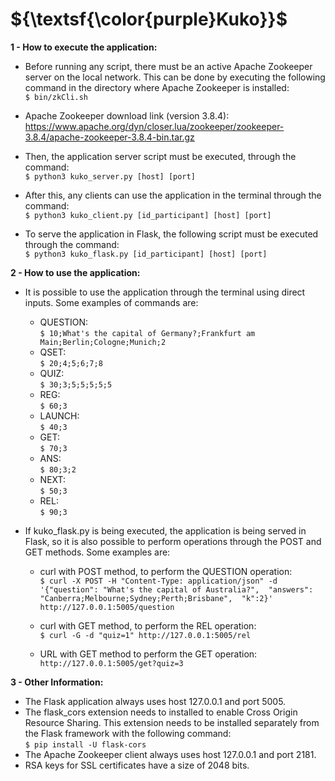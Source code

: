 <h1>${\textsf{\color{purple}Kuko}}$</h1>

<strong>1 - How to execute the application:</strong>

- Before running any script, there must be an active Apache Zookeeper server on the local network. 
This can be done by executing the following command in the directory where Apache Zookeeper is installed:<br>
`$ bin/zkCli.sh`

- Apache Zookeeper download link (version 3.8.4):<br>
https://www.apache.org/dyn/closer.lua/zookeeper/zookeeper-3.8.4/apache-zookeeper-3.8.4-bin.tar.gz

- Then, the application server script must be executed, through the command:<br>
`$ python3 kuko_server.py [host] [port]`

- After this, any clients can use the application in the terminal through the command:<br>
`$ python3 kuko_client.py [id_participant] [host] [port]`

- To serve the application in Flask, the following script must be executed through the command:<br>
`$ python3 kuko_flask.py [id_participant] [host] [port]`

<strong>2 - How to use the application:</strong>

- It is possible to use the application through the terminal using direct inputs. 
Some examples of commands are:

	- QUESTION:<br>
	    `$ 10;What's the capital of Germany?;Frankfurt am Main;Berlin;Cologne;Munich;2`<br>
	- QSET:<br>
	    `$ 20;4;5;6;7;8`<br>
	- QUIZ:<br>
	    `$ 30;3;5;5;5;5;5`<br>
	- REG:<br>
	    `$ 60;3`<br>
	- LAUNCH:<br>
	    `$ 40;3`<br>
	- GET:<br>
	    `$ 70;3`<br>
	- ANS:<br>
	    `$ 80;3;2`<br>
	- NEXT:<br>
	    `$ 50;3`<br>
	- REL:<br>
	    `$ 90;3`<br>

- If kuko_flask.py is being executed, 
the application is being served in Flask, so it is also possible to perform operations 
through the POST and GET methods. Some examples are:

	- curl with POST method, to perform the QUESTION operation:<br>
	    `$ curl -X POST -H "Content-Type: application/json" -d 
	    '{"question": "What's the capital of Australia?", 
	    "answers": "Canberra;Melbourne;Sydney;Perth;Brisbane", 
	    "k":2}' http://127.0.0.1:5005/question`
	
	- curl with GET method, to perform the REL operation:<br>
	    `$ curl -G -d "quiz=1" http://127.0.0.1:5005/rel`
	
	- URL with GET method to perform the GET operation:<br>
	    `http://127.0.0.1:5005/get?quiz=3`

<strong>3 - Other Information:</strong>

- The Flask application always uses host 127.0.0.1 and port 5005. 
- The flask_cors extension needs to installed to enable Cross Origin Resource Sharing. 
This extension needs to be installed separately from the Flask framework with the following command:<br>
`$ pip install -U flask-cors`
- The Apache Zookeeper client always uses host 127.0.0.1 and port 2181. 
- RSA keys for SSL certificates have a size of 2048 bits.
